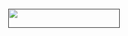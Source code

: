 <p align="center"><a href=""> <img src="https://img.shields.io/badge/»%20Dhruba%20The%20Good%20-%20Boy%20«-black?style=for-the-badge&logo=heroku" width="220" height="38.45"/></a></p>






